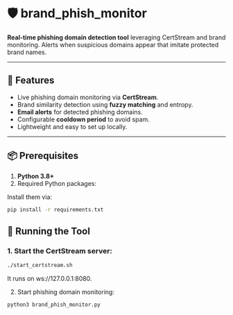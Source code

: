 # 🛡️ brand_phish_monitor

**Real-time phishing domain detection tool** leveraging CertStream and brand monitoring. Alerts when suspicious domains appear that imitate protected brand names.

---

## 🚀 Features

- Live phishing domain monitoring via **CertStream**.
- Brand similarity detection using **fuzzy matching** and entropy.
- **Email alerts** for detected phishing domains.
- Configurable **cooldown period** to avoid spam.
- Lightweight and easy to set up locally.

---

## 📦 Prerequisites

1. **Python 3.8+**
2. Required Python packages:

Install them via:
```bash
pip install -r requirements.txt
```


## 🐍 Running the Tool

### 1. Start the CertStream server:

```bash
./start_certstream.sh
```

It runs on ws://127.0.0.1:8080.

2. Start phishing domain monitoring:

```bash
python3 brand_phish_monitor.py
```